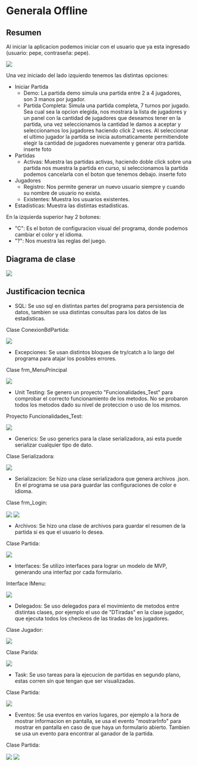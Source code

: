 # Generala Offline

## Resumen

Al iniciar la aplicacion podemos iniciar con el usuario que ya esta ingresado (usuario: pepe, contraseña: pepe).

 <img align="center" width="" height="" src="Barrozo.Matias.TP2/Imagenes Readme/menu.png">

Una vez iniciado del lado izquierdo tenemos las distintas opciones:
- Iniciar Partida
  * Demo: La partida demo simula una partida entre 2 a 4 jugadores, son 3 manos por jugador.
  * Partida Completa: Simula una partida completa, 7 turnos por jugado.
Sea cual sea la opcion elegida, nos mostrara la lista de jugadores y un panel con la cantidad de jugadores que deseamos tener en la partida, una vez seleccionamos la cantidad le damos a aceptar y seleccionamos
los jugadores haciendo click 2 veces. Al seleccionar el ultimo jugador la partida se inicia automaticamente permitiendote elegir la cantidad de jugadores nuevamente y generar otra partida.
inserte foto
- Partidas
  * Activas: Muestra las partidas activas, haciendo doble click sobre una partida nos muestra la partida en curso, si seleccionamos la partida podemos cancelarla con el boton que tenemos debajo.
  inserte foto
- Jugadores
  * Registro: Nos permite generar un nuevo usuario siempre y cuando su nombre de usuario no exista.
  * Existentes: Muestra los usuarios existentes.
- Estadisticas: Muestra las distintas estadisticas.

En la izquierda superior hay 2 botones:
 - "C": Es el boton de configuracion visual del programa, donde podemos cambiar el color y el idioma.
 - "?": Nos muestra las reglas del juego.


## Diagrama de clase


 <img align="center" width="" height="" src="Barrozo.Matias.TP2/Imagenes Readme/diagrama.png">



## Justificacion tecnica

- SQL: Se uso sql en distintas partes del programa para persistencia de datos, tambien se usa distintas consultas para los datos de las estadisticas.


 Clase ConexionBdPartida:
 
 <img align="center" width="" height="" src="Barrozo.Matias.TP2/Imagenes Readme/sql.png">



- Excepciones: Se usan distintos bloques de try/catch a lo largo del programa para atajar los posibles errores.

 Clase frm_MenuPrincipal


 <img align="center" width="" height="" src="Barrozo.Matias.TP2/Imagenes Readme/excepciones.png">


- Unit Testing: Se genero un proyecto "Funcionalidades_Test" para comprobar el correcto funcionamiento de los metodos. No se probaron todos los metodos dado su nivel de proteccion o uso de los mismos.

 Proyecto Funcionalidades_Test:


 <img align="center" width="" height="" src="Barrozo.Matias.TP2/Imagenes Readme/unit.png">


- Generics: Se uso generics para la clase serializadora, asi esta puede serializar cualquier tipo de dato.
 
 Clase Serializadora:


 <img align="center" width="" height="" src="Barrozo.Matias.TP2/Imagenes Readme/generics.png">


- Serializacion: Se hizo una clase serializadora que genera archivos .json. En el programa se usa para guardar las configuraciones de color e idioma.

 Clase frm_Login:

 <img align="center" width="" height="" src="Barrozo.Matias.TP2/Imagenes Readme/leerserializador.png">


 <img align="center" width="" height="" src="Barrozo.Matias.TP2/Imagenes Readme/escribirserializador.png">



- Archivos: Se hizo una clase de archivos para guardar el resumen de la partida si es que el usuario lo desea.

 Clase Partida:


 <img align="center" width="" height="" src="Barrozo.Matias.TP2/Imagenes Readme/archivo.png">



- Interfaces: Se utilizo interfaces para lograr un modelo de MVP, generando una interfaz por cada formulario.

 Interface IMenu:


 <img align="center" width="" height="" src="Barrozo.Matias.TP2/Imagenes Readme/interface.png">



- Delegados: Se uso delegados para el movimiento de metodos entre distintas clases, por ejemplo el uso de "DTiradas" en la clase jugador, que ejecuta todos los checkeos de las tiradas de los jugadores.

 Clase Jugador:


 <img align="center" width="" height="" src="Barrozo.Matias.TP2/Imagenes Readme/cargardelegado.png">


 Clase Parida:


 <img align="center" width="" height="" src="Barrozo.Matias.TP2/Imagenes Readme/delegadoinvocado.png">


- Task: Se uso tareas para la ejecucion de partidas en segundo plano, estas corren sin que tengan que ser visualizadas.

 Clase Partida:


 <img align="center" width="" height="" src="Barrozo.Matias.TP2/Imagenes Readme/task.png">



- Eventos: Se usa eventos en varios lugares, por ejemplo a la hora de mostrar informacion en pantalla, se usa el evento "mostrarInfo" para mostrar en pantalla en caso de que haya un formulario abierto.
Tambien se usa un evento para encontrar al ganador de la partida.

 Clase Partida:

 <img align="center" width="" height="" src="Barrozo.Matias.TP2/Imagenes Readme/eventodeclarado.png">



 <img align="center" width="" height="" src="Barrozo.Matias.TP2/Imagenes Readme/eventoinvocado.png">


